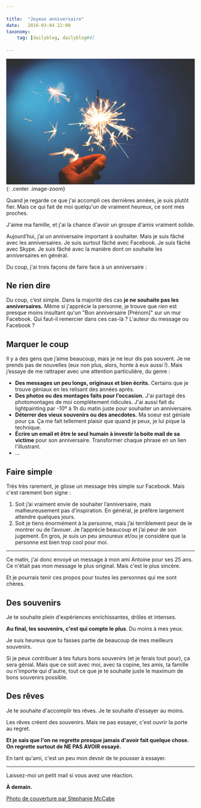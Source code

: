 ```yaml
---

title:  "Joyeux anniversaire"
date:   2016-03-04 22:00
taxonomy:
    tag: [dailyblog, dailyblog#4]

---
```


![Happy birthday](/assets/images/birthday.jpg){: .center .image-zoom}

Quand je regarde ce que j'ai accompli ces dernières années, je suis plutôt fier. Mais ce qui fait de moi quelqu'un de vraiment heureux, ce sont mes proches.

J'aime ma famille, et j'ai la chance d'avoir un groupe d'amis vraiment solide.

Aujourd’hui, j’ai un anniversaire important à souhaiter. Mais je suis fâché avec les anniversaires. Je suis surtout fâché avec Facebook. Je suis fâché avec Skype. Je suis fâché avec la manière dont on souhaite les anniversaires en général.

Du coup, j'ai trois façons de faire face à un anniversaire :

## Ne rien dire

Du coup, c’est simple. Dans la majorité des cas **je ne souhaite pas les anniversaires.** Même si j'apprécie la personne, je trouve que *rien* est presque moins insultant qu'un "Bon anniversaire [Prénom]" sur un mur Facebook. Qui faut-il remercier dans ces cas-là ? L'auteur du message ou Facebook ?

## Marquer le coup

Il y a des gens que j’aime beaucoup, mais je ne leur dis pas souvent. Je ne prends pas de nouvelles (eux non plus, alors, honte à eux aussi !). Mais j’essaye de me rattraper avec une attention particulière, du genre :

- **Des messages un peu longs, originaux et bien écrits.** Certains que je trouve géniaux en les relisant des années après.
- **Des photos ou des montages faits pour l’occasion.** J'ai partagé des photomontages de moi complètement ridicules. J'ai aussi fait du lightpainting par -10º à 1h du matin juste pour souhaiter un anniversaire.
- **Déterrer des vieux souvenirs ou des anecdotes.** Ma soeur est géniale pour ça. Ça me fait tellement plaisir que quand je peux, je lui pique la technique.
- **Écrire un email et être le seul humain à investir la boite mail de sa victime** pour son anniversaire. Transformer chaque phrase en un lien l'illustrant.
- ...

## Faire simple

Très très rarement, je glisse un message très simple sur Facebook. Mais c'est rarement bon signe :

1. Soit j’ai vraiment envie de souhaiter l’anniversaire, mais malheureusement pas d’inspiration. En général, je préfère largement attendre quelques jours. 
2. Soit je tiens énormément à la personne, mais j’ai terriblement peur de le montrer ou de l’avouer. Je l’apprécie beaucoup et j’ai peur de son jugement. En gros, je suis un peu amoureux et/ou je considère que la personne est bien trop cool pour moi.

___ 

Ce matin, j'ai donc envoyé un message à mon ami Antoine pour ses 25 ans. Ce n'était pas mon message le plus original. Mais c'est le plus sincère. 

Et je pourrais tenir ces propos pour toutes les personnes qui me sont chères.

## Des souvenirs

Je te souhaite plein d'expériences enrichissantes, drôles et intenses. 

**Au final, les souvenirs, c'est qui compte le plus**. Du moins à mes yeux.

Je suis heureux que tu fasses partie de beaucoup de mes meilleurs souvenirs.

Si je peux contribuer à tes futurs bons souvenirs (et je ferais tout pour), ça sera génial. Mais que ce soit avec moi, avec ta copine, tes amis, ta famille ou n'importe qui d'autre, tout ce que je te souhaite juste le maximum de bons souvenirs possible.

## Des rêves

Je te souhaite d'accomplir tes rêves. Je te souhaite d'essayer au moins.

Les rêves créent des souvenirs. Mais ne pas essayer, c'est ouvrir la porte au regret.

**Et je sais que l'on ne regrette presque jamais d'avoir fait quelque chose. On regrette surtout de NE PAS AVOIR essayé.**

En tant qu'ami, c'est un peu mon devoir de te pousser à essayer.
___

Laissez-moi un petit mail si vous avez une réaction.

**À demain.**

[Photo de couverture par Stephanie McCabe](https://unsplash.com/stephaniemccabe)